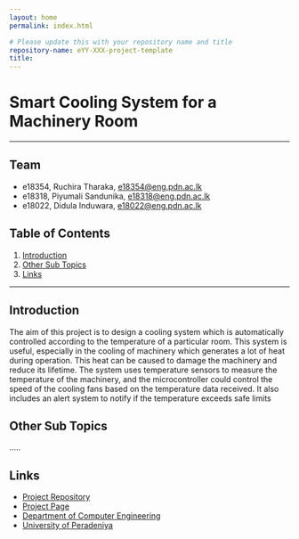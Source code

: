 ```yaml
---
layout: home
permalink: index.html

# Please update this with your repository name and title
repository-name: eYY-XXX-project-template
title:
---
```


[comment]: # "This is the standard layout for the project, but you can clean this and use your own template"

# Smart Cooling System for a Machinery Room

---

## Team
-  e18354, Ruchira Tharaka, [e18354@eng.pdn.ac.lk](mailto:name@email.com)
-  e18318, Piyumali Sandunika, [e18318@eng.pdn.ac.lk](mailto:name@email.com)
-  e18022, Didula Induwara, [e18022@eng.pdn.ac.lk](mailto:name@email.com)

## Table of Contents
1. [Introduction](#introduction)
2. [Other Sub Topics](#other-sub-topics)
3. [Links](#links)

---

## Introduction

 The aim of this project is to design a cooling system which is automatically controlled according to the temperature of a particular room. This system is useful, especially in the cooling of machinery which generates a lot of heat during operation. This heat can be caused to damage the machinery and reduce its lifetime. The system uses temperature sensors to measure the temperature of the machinery, and the microcontroller could control the speed of the cooling fans based on the temperature data received. It also includes an alert system to notify if the temperature exceeds safe limits
## Other Sub Topics

.....

## Links

- [Project Repository](https://cepdnaclk.github.io/e18-co326-Smart-Cooling-System-for-a-Machinery-Room-Group5/)
- [Project Page](https://github.com/cepdnaclk/e18-co326-Smart-Cooling-System-for-a-Machinery-Room-Group5)
- [Department of Computer Engineering](http://www.ce.pdn.ac.lk/)
- [University of Peradeniya](https://eng.pdn.ac.lk/)


[//]: # (Please refer this to learn more about Markdown syntax)
[//]: # (https://github.com/adam-p/markdown-here/wiki/Markdown-Cheatsheet)
